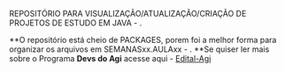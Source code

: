 REPOSITÓRIO PARA VISUALIZAÇÃO/ATUALIZAÇÃO/CRIAÇÃO DE PROJETOS DE ESTUDO EM JAVA - .

**O repositório está cheio de PACKAGES, porem foi a melhor forma para organizar os arquivos em SEMANASxx.AULAxx - .
**Se quiser ler mais sobre o Programa **Devs do Agi** acesse aqui - [Edital-Agi](https://carreiras.agibank.com.br/wp-content/uploads/2024/11/Edital_Programa-Devs-2025.pdf)
